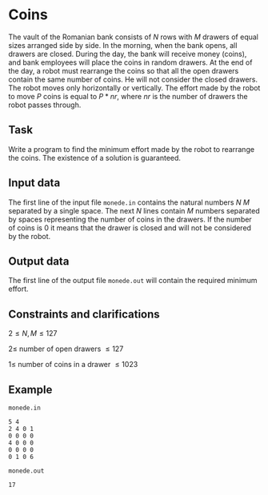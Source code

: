 # Coins

The vault of the Romanian bank consists of $N$ rows with $M$ drawers of equal sizes arranged side by side. In the morning, when the bank opens, all drawers are closed. During the day, the bank will receive money (coins), and bank employees will place the coins in random drawers. At the end of the day, a robot must rearrange the coins so that all the open drawers contain the same number of coins. He will not consider the closed drawers. The robot moves only horizontally or vertically. The effort made by the robot to move $P$ coins is equal to $P*nr$, where $nr$ is the number of drawers the robot passes through.

## Task

Write a program to find the minimum effort made by the robot to rearrange the coins. The existence of a solution is guaranteed.

## Input data

The first line of the input file `monede.in` contains the natural numbers $N$ $M$ separated by a single space. The next $N$ lines contain $M$ numbers separated by spaces representing the number of coins in the drawers. If the number of coins is $0$ it means that the drawer is closed and will not be considered by the robot.

## Output data

The first line of the output file `monede.out` will contain the required minimum effort.

## Constraints and clarifications

$2 \leq N, M \leq 127$

$2 \leq$ number of open drawers $\leq 127$

$1 \leq$ number of coins in a drawer $\leq 1023$

## Example

`monede.in`
```
5 4
2 4 0 1
0 0 0 0
4 0 0 0
0 0 0 0
0 1 0 6
```

`monede.out`
```
17
```